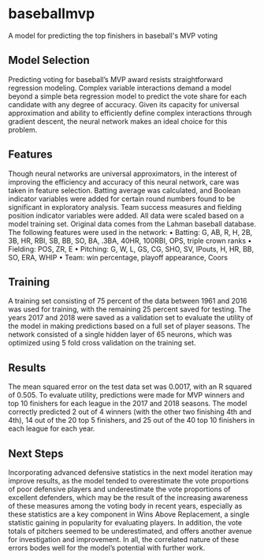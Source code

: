 # baseballmvp
A model for predicting the top finishers in baseball's MVP voting

## Model Selection
Predicting voting for baseball’s MVP award resists straightforward regression modeling. Complex variable interactions demand a model beyond a simple beta regression model to predict the vote share for each candidate with any degree of accuracy. Given its capacity for universal approximation and ability to efficiently define complex interactions through gradient descent, the neural network makes an ideal choice for this problem.

## Features
Though neural networks are universal approximators, in the interest of improving the efficiency and accuracy of this neural network, care was taken in feature selection. Batting average was calculated, and Boolean indicator variables were added for certain round numbers found to be significant in exploratory analysis. Team success measures and fielding position indicator variables were added. All data were scaled based on a model training set. Original data comes from the Lahman baseball database. The following features were used in the network:
•	Batting: G, AB, R, H, 2B, 3B, HR, RBI, SB, BB, SO, BA, .3BA, 40HR, 100RBI, OPS, triple crown ranks
•	Fielding: POS, ZR, E
•	Pitching: G, W, L, GS, CG, SHO, SV, IPouts, H, HR, BB, SO, ERA, WHIP
•	Team: win percentage, playoff appearance, Coors

## Training
A training set consisting of 75 percent of the data between 1961 and 2016 was used for training, with the remaining 25 percent saved for testing. The years 2017 and 2018 were saved as a validation set to evaluate the utility of the model in making predictions based on a full set of player seasons. The network consisted of a single hidden layer of 65 neurons, which was optimized using 5 fold cross validation on the training set.

## Results
The mean squared error on the test data set was 0.0017, with an R squared of 0.505. To evaluate utility, predictions were made for MVP winners and top 10 finishers for each league in the 2017 and 2018 seasons. The model correctly predicted 2 out of 4 winners (with the other two finishing 4th and 4th), 14 out of the 20 top 5 finishers, and 25 out of the 40 top 10 finishers in each league for each year. 

## Next Steps
Incorporating advanced defensive statistics in the next model iteration may improve results, as the model tended to overestimate the vote proportions of poor defensive players and underestimate the vote proportions of excellent defenders, which may be the result of the increasing awareness of these measures among the voting body in recent years, especially as these statistics are a key component in Wins Above Replacement, a single statistic gaining in popularity for evaluating players. In addition, the vote totals of pitchers seemed to be underestimated, and offers another avenue for investigation and improvement. In all, the correlated nature of these errors bodes well for the model’s potential with further work.
